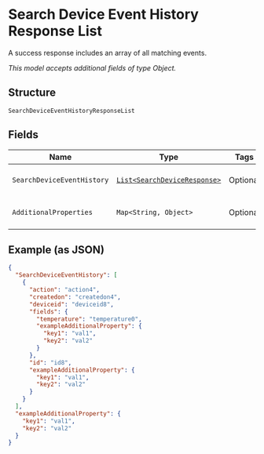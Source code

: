 
# Search Device Event History Response List

A success response includes an array of all matching events.

*This model accepts additional fields of type Object.*

## Structure

`SearchDeviceEventHistoryResponseList`

## Fields

| Name | Type | Tags | Description | Getter | Setter |
|  --- | --- | --- | --- | --- | --- |
| `SearchDeviceEventHistory` | [`List<SearchDeviceResponse>`](../../doc/models/search-device-response.md) | Optional | **Constraints**: *Maximum Items*: `100` | List<SearchDeviceResponse> getSearchDeviceEventHistory() | setSearchDeviceEventHistory(List<SearchDeviceResponse> searchDeviceEventHistory) |
| `AdditionalProperties` | `Map<String, Object>` | Optional | - | Object getAdditionalProperty(String key) | additionalProperty(String key, Object value) |

## Example (as JSON)

```json
{
  "SearchDeviceEventHistory": [
    {
      "action": "action4",
      "createdon": "createdon4",
      "deviceid": "deviceid8",
      "fields": {
        "temperature": "temperature0",
        "exampleAdditionalProperty": {
          "key1": "val1",
          "key2": "val2"
        }
      },
      "id": "id8",
      "exampleAdditionalProperty": {
        "key1": "val1",
        "key2": "val2"
      }
    }
  ],
  "exampleAdditionalProperty": {
    "key1": "val1",
    "key2": "val2"
  }
}
```


